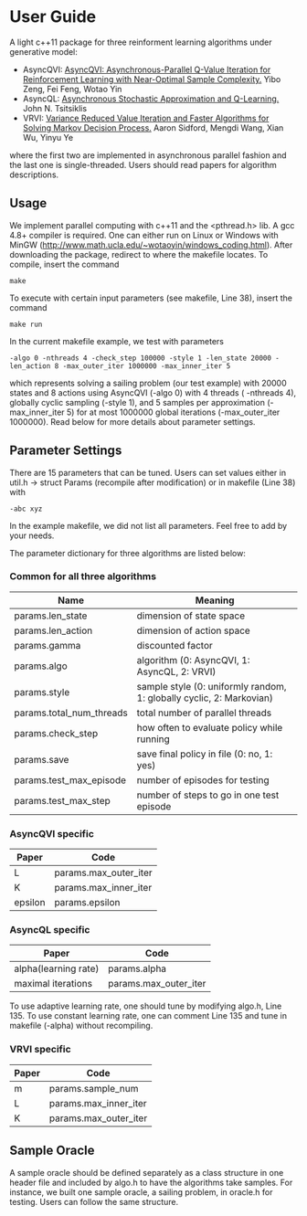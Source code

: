 # User Guide

A light c++11 package for three reinforment learning algorithms under generative model:
- AsyncQVI: [AsyncQVI: Asynchronous-Parallel Q-Value Iteration for Reinforcement Learning with Near-Optimal Sample Complexity.](https://arxiv.org/abs/1812.00885) Yibo Zeng, Fei Feng, Wotao Yin
- AsyncQL: [Asynchronous Stochastic Approximation and Q-Learning.](http://www.mit.edu/~jnt/Papers/J052-94-jnt-q.pdf) John N. Tsitsiklis
- VRVI:     [Variance Reduced Value Iteration and Faster Algorithms for Solving Markov Decision Process.](https://arxiv.org/abs/1710.09988) Aaron Sidford, Mengdi Wang, Xian Wu, Yinyu Ye

where the first two are implemented in asynchronous parallel fashion and the last one is single-threaded. Users should read papers for algorithm descriptions.

## Usage
We implement parallel computing with c++11 and the <pthread.h> lib. A gcc 4.8+ compiler is required. One can either run on Linux or Windows with MinGW (http://www.math.ucla.edu/~wotaoyin/windows_coding.html). After downloading the package, redirect to where the makefile locates. To compile, insert the command

    make

To execute with certain input parameters (see makefile, Line 38), insert the command

    make run

In the current makefile example, we test with parameters

    -algo 0 -nthreads 4 -check_step 100000 -style 1 -len_state 20000 -len_action 8 -max_outer_iter 1000000 -max_inner_iter 5

which represents solving a sailing problem (our test example) with 20000 states and 8 actions using AsyncQVI (-algo 0) with 4 threads ( -nthreads 4), globally cyclic sampling (-style 1), and 5 samples per approximation (-max_inner_iter 5) for at most 1000000 global iterations (-max_outer_iter 1000000). Read below for more details about parameter settings.

## Parameter Settings
There are 15 parameters that can be tuned. Users can set values either in util.h -> struct Params (recompile after modification) or in makefile (Line 38) with 

    -abc xyz 
In the example makefile, we did not list all parameters. Feel free to add by your needs. 

The parameter dictionary for three algorithms are listed below:

### Common for all three algorithms ###
Name | Meaning
-----|--------
params.len_state| dimension of state space
params.len_action| dimension of action space
params.gamma | discounted factor
params.algo | algorithm (0: AsyncQVI, 1: AsyncQL, 2: VRVI)
params.style | sample style (0: uniformly random, 1: globally cyclic, 2: Markovian)
params.total_num_threads | total number of parallel threads
params.check_step | how often to evaluate policy while running
params.save | save final policy in file (0: no, 1: yes)
params.test_max_episode | number of episodes for testing
params.test_max_step | number of steps to go in one test episode


### AsyncQVI specific ###
  Paper | Code
  ------|------
  L     | params.max_outer_iter
  K     | params.max_inner_iter
  epsilon | params.epsilon
  
### AsyncQL specific ###
  Paper | Code
  ------|------
  alpha(learning rate) | params.alpha
  maximal iterations | params.max_outer_iter

To use adaptive learning rate, one should tune by modifying algo.h, Line 135. 
To use constant learning rate, one can comment Line 135 and tune in makefile (-alpha) without recompiling.

### VRVI specific ###
  Paper | Code
  ------|------
  m | params.sample_num
  L | params.max_inner_iter
  K | params.max_outer_iter
  
## Sample Oracle
A sample oracle should be defined separately as a class structure in one header file and included by algo.h to have the algorithms take samples. For instance, we built one sample oracle, a sailing problem, in oracle.h for testing. Users can follow the same structure.
